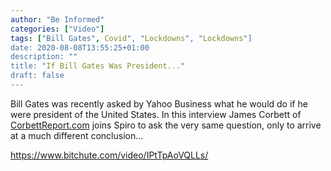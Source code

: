 ```yaml
---
author: "Be Informed"
categories: ["Video"]
tags: ["Bill Gates", Covid", "Lockdowns", "Lockdowns"]
date: 2020-08-08T13:55:25+01:00
description: ""
title: "If Bill Gates Was President..."
draft: false
---
```


Bill Gates was recently asked by Yahoo Business what he would do if he  were president of the United States. In this interview James Corbett of [CorbettReport.com](http://CorbettReport.com) joins Spiro to ask the very same question, only to arrive at a much different conclusion…

https://www.bitchute.com/video/IPtTpAoVQLLs/
